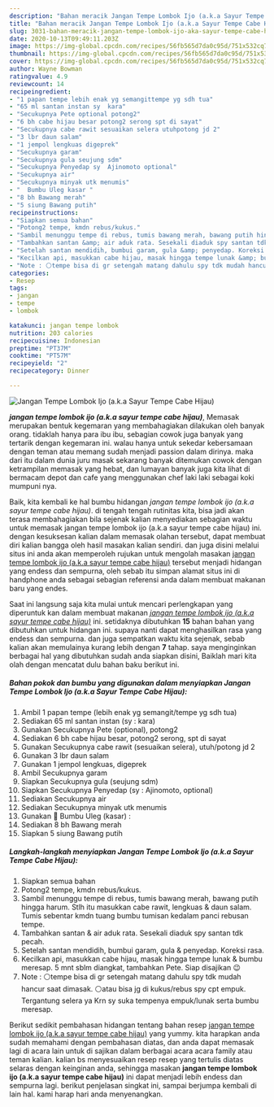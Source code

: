 ```yaml
---
description: "Bahan meracik Jangan Tempe Lombok Ijo (a.k.a Sayur Tempe Cabe Hijau) yang Bisa Manjain Lidah"
title: "Bahan meracik Jangan Tempe Lombok Ijo (a.k.a Sayur Tempe Cabe Hijau) yang Bisa Manjain Lidah"
slug: 3031-bahan-meracik-jangan-tempe-lombok-ijo-aka-sayur-tempe-cabe-hijau-yang-bisa-manjain-lidah
date: 2020-10-13T09:49:11.203Z
image: https://img-global.cpcdn.com/recipes/56fb565d7da0c95d/751x532cq70/jangan-tempe-lombok-ijo-aka-sayur-tempe-cabe-hijau-foto-resep-utama.jpg
thumbnail: https://img-global.cpcdn.com/recipes/56fb565d7da0c95d/751x532cq70/jangan-tempe-lombok-ijo-aka-sayur-tempe-cabe-hijau-foto-resep-utama.jpg
cover: https://img-global.cpcdn.com/recipes/56fb565d7da0c95d/751x532cq70/jangan-tempe-lombok-ijo-aka-sayur-tempe-cabe-hijau-foto-resep-utama.jpg
author: Wayne Bowman
ratingvalue: 4.9
reviewcount: 14
recipeingredient:
- "1 papan tempe lebih enak yg semangittempe yg sdh tua"
- "65 ml santan instan sy  kara"
- "Secukupnya Pete optional potong2"
- "6 bh cabe hijau besar potong2 serong spt di sayat"
- "Secukupnya cabe rawit sesuaikan selera utuhpotong jd 2"
- "3 lbr daun salam"
- "1 jempol lengkuas digeprek"
- "Secukupnya garam"
- "Secukupnya gula seujung sdm"
- "Secukupnya Penyedap sy  Ajinomoto optional"
- "Secukupnya air"
- "Secukupnya minyak utk menumis"
- "  Bumbu Uleg kasar "
- "8 bh Bawang merah"
- "5 siung Bawang putih"
recipeinstructions:
- "Siapkan semua bahan"
- "Potong2 tempe, kmdn rebus/kukus."
- "Sambil menunggu tempe di rebus, tumis bawang merah, bawang putih hingga harum. Stlh itu masukkan cabe rawit, lengkuas &amp; daun salam. Tumis sebentar kmdn tuang bumbu tumisan kedalam panci rebusan tempe."
- "Tambahkan santan &amp; air aduk rata. Sesekali diaduk spy santan tdk pecah."
- "Setelah santan mendidih, bumbui garam, gula &amp; penyedap. Koreksi rasa."
- "Kecilkan api, masukkan cabe hijau, masak hingga tempe lunak &amp; bumbu meresap. 5 mnt sblm diangkat, tambahkan Pete. Siap disajikan 😉"
- "Note : ⚪tempe bisa di gr setengah matang dahulu spy tdk mudah hancur saat dimasak. ⚪atau bisa jg di kukus/rebus spy cpt empuk. Tergantung selera ya Krn sy suka tempenya empuk/lunak serta bumbu meresap."
categories:
- Resep
tags:
- jangan
- tempe
- lombok

katakunci: jangan tempe lombok 
nutrition: 203 calories
recipecuisine: Indonesian
preptime: "PT37M"
cooktime: "PT57M"
recipeyield: "2"
recipecategory: Dinner

---
```



![Jangan Tempe Lombok Ijo (a.k.a Sayur Tempe Cabe Hijau)](https://img-global.cpcdn.com/recipes/56fb565d7da0c95d/751x532cq70/jangan-tempe-lombok-ijo-aka-sayur-tempe-cabe-hijau-foto-resep-utama.jpg)

<b><i>jangan tempe lombok ijo (a.k.a sayur tempe cabe hijau)</i></b>, Memasak merupakan bentuk kegemaran yang membahagiakan dilakukan oleh banyak orang. tidaklah hanya para ibu ibu, sebagian cowok juga banyak yang tertarik dengan kegemaran ini. walau hanya untuk sekedar kebersamaan dengan teman atau memang sudah menjadi passion dalam dirinya. maka dari itu dalam dunia juru masak sekarang banyak ditemukan cowok dengan ketrampilan memasak yang hebat, dan lumayan banyak juga kita lihat di bermacam depot dan cafe yang menggunakan chef laki laki sebagai koki mumpuni nya.

Baik, kita kembali ke hal bumbu hidangan <i>jangan tempe lombok ijo (a.k.a sayur tempe cabe hijau)</i>. di tengah tengah rutinitas kita, bisa jadi akan terasa membahagiakan bila sejenak kalian menyediakan sebagian waktu untuk memasak jangan tempe lombok ijo (a.k.a sayur tempe cabe hijau) ini. dengan kesuksesan kalian dalam memasak olahan tersebut, dapat membuat diri kalian bangga oleh hasil masakan kalian sendiri. dan juga disini melalui situs ini anda akan memperoleh rujukan untuk mengolah masakan <u>jangan tempe lombok ijo (a.k.a sayur tempe cabe hijau)</u> tersebut menjadi hidangan yang endess dan sempurna, oleh sebab itu simpan alamat situs ini di handphone anda sebagai sebagian referensi anda dalam membuat makanan baru yang endes.




Saat ini langsung saja kita mulai untuk mencari perlengkapan yang diperuntuk kan dalam membuat makanan <u><i>jangan tempe lombok ijo (a.k.a sayur tempe cabe hijau)</i></u> ini. setidaknya dibutuhkan <b>15</b> bahan bahan yang dibutuhkan untuk hidangan ini. supaya nanti dapat menghasilkan rasa yang endess dan sempurna. dan juga sempatkan waktu kita sejenak, sebab kalian akan memulainya kurang lebih dengan <b>7</b> tahap. saya menginginkan berbagai hal yang dibutuhkan sudah anda siapkan disini, Baiklah mari kita olah dengan mencatat dulu bahan baku berikut ini.

<!--inarticleads1-->

##### Bahan pokok dan bumbu yang digunakan dalam menyiapkan Jangan Tempe Lombok Ijo (a.k.a Sayur Tempe Cabe Hijau):

1. Ambil 1 papan tempe (lebih enak yg semangit/tempe yg sdh tua)
1. Sediakan 65 ml santan instan (sy : kara)
1. Gunakan Secukupnya Pete (optional), potong2
1. Sediakan 6 bh cabe hijau besar, potong2 serong, spt di sayat
1. Gunakan Secukupnya cabe rawit (sesuaikan selera), utuh/potong jd 2
1. Gunakan 3 lbr daun salam
1. Gunakan 1 jempol lengkuas, digeprek
1. Ambil Secukupnya garam
1. Siapkan Secukupnya gula (seujung sdm)
1. Siapkan Secukupnya Penyedap (sy : Ajinomoto, optional)
1. Sediakan Secukupnya air
1. Sediakan Secukupnya minyak utk menumis
1. Gunakan  🌠 Bumbu Uleg (kasar) :
1. Sediakan 8 bh Bawang merah
1. Siapkan 5 siung Bawang putih




<!--inarticleads2-->

##### Langkah-langkah menyiapkan Jangan Tempe Lombok Ijo (a.k.a Sayur Tempe Cabe Hijau):

1. Siapkan semua bahan
1. Potong2 tempe, kmdn rebus/kukus.
1. Sambil menunggu tempe di rebus, tumis bawang merah, bawang putih hingga harum. Stlh itu masukkan cabe rawit, lengkuas &amp; daun salam. Tumis sebentar kmdn tuang bumbu tumisan kedalam panci rebusan tempe.
1. Tambahkan santan &amp; air aduk rata. Sesekali diaduk spy santan tdk pecah.
1. Setelah santan mendidih, bumbui garam, gula &amp; penyedap. Koreksi rasa.
1. Kecilkan api, masukkan cabe hijau, masak hingga tempe lunak &amp; bumbu meresap. 5 mnt sblm diangkat, tambahkan Pete. Siap disajikan 😉
1. Note : ⚪tempe bisa di gr setengah matang dahulu spy tdk mudah hancur saat dimasak. ⚪atau bisa jg di kukus/rebus spy cpt empuk. Tergantung selera ya Krn sy suka tempenya empuk/lunak serta bumbu meresap.




Berikut sedikit pembahasan hidangan tentang bahan resep <u>jangan tempe lombok ijo (a.k.a sayur tempe cabe hijau)</u> yang yummy. kita harapkan anda sudah memahami dengan pembahasan diatas, dan anda dapat memasak lagi di acara lain untuk di sajikan dalam berbagai acara acara family atau teman kalian. kalian bs menyesuaikan resep resep yang tertulis diatas selaras dengan keinginan anda, sehingga masakan <b>jangan tempe lombok ijo (a.k.a sayur tempe cabe hijau)</b> ini dapat menjadi lebih endess dan sempurna lagi. berikut penjelasan singkat ini, sampai berjumpa kembali di lain hal. kami harap hari anda menyenangkan.
